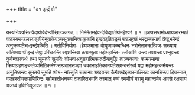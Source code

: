 +++
title = "०१ इन्द्रं वो"

+++

यस्यनिःश्वसितंवेदायोवेदेभ्योखिलञ्जगत् । निर्ममेतमहंवन्देविद्यातीर्थमहेश्वरं ॥ १ ॥अथसप्तमोध्यायआरभ्यते षष्ठस्यमण्डलस्यतृतीयेनुवाकेपञ्चसूक्तानिव्याकृतानि इन्द्रंवइतिषळृचं षष्ठंसूक्तं भरद्वाजस्यार्षं त्रैष्टुभमैन्द्रं अनुक्रम्यतेच-इन्द्रंषळिति । गतोविनियोगः ।हेयजमानाः वोयुष्माकम्बन्धिनः नरोनेतारऋत्विजः सख्याय सखिभावार्थं इन्द्रं सेपुः परिचरन्ति स्पृशन्तिवा कथम्भूताः महोमहान्ति- स्तोत्राणि यन्तः उपयन्तः प्राप्नुवन्तः कुर्वन्तइत्यर्थः तथा सुमतये सुमतिः शोभनाअनुग्रहात्मिकातदीयाबुद्धिः ताञ्चकानाः कामयमानाः क्रियाग्रहणङ्कर्तव्यमितिकर्मणःसम्प्रदानसञ्ज्ञा चकानाइतिकामयतेश्छान्दसंरूपं यद्वा महोमहत्कर्मयन्तः अनुतिष्ठन्तः सुमतये सुमतिं शोभ- नांस्तुतिं चकानाः शब्दयन्तः कैगैशब्देइत्यस्माल्लिटः कानचिरूपं हियस्मात् वज्रहस्तोवज्रपाणिरिन्द्रः महोमहतोधनस्य दातास्तिभवति तस्मात् रण्वं रमणीयं महामु महान्तमेव अवसे रक्षणाय यजध्वं हविर्भिःपूजयत ॥ १ ॥